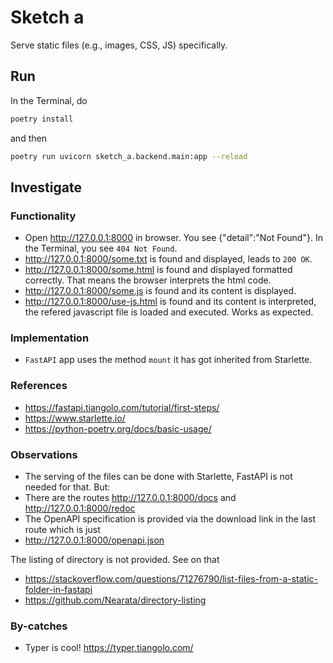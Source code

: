 # Sketch a

Serve static files (e.g., images, CSS, JS) specifically.

## Run

In the Terminal, do

``` bash
poetry install
```

and then

```bash
poetry run uvicorn sketch_a.backend.main:app --reload
```

## Investigate

### Functionality

- Open http://127.0.0.1:8000 in browser. You see {"detail":"Not Found"}. In the Terminal, you see `404 Not Found`.
- http://127.0.0.1:8000/some.txt is found and displayed, leads to `200 OK`.
- http://127.0.0.1:8000/some.html is found and displayed formatted correctly. That means the browser interprets the html code.
- http://127.0.0.1:8000/some.js is found and its content is displayed.
- http://127.0.0.1:8000/use-js.html is found and its content is interpreted, the refered javascript file is loaded and executed. Works as expected.

### Implementation

- `FastAPI` app uses the method `mount` it has got inherited from Starlette.

### References

- https://fastapi.tiangolo.com/tutorial/first-steps/
- https://www.starlette.io/
- https://python-poetry.org/docs/basic-usage/

### Observations

- The serving of the files can be done with Starlette, FastAPI is not needed for that. But:
- There are the routes http://127.0.0.1:8000/docs and http://127.0.0.1:8000/redoc
- The OpenAPI specification is provided via the download link in the last route which is just
- http://127.0.0.1:8000/openapi.json



The listing of directory is not provided. See on that
- https://stackoverflow.com/questions/71276790/list-files-from-a-static-folder-in-fastapi
- https://github.com/Nearata/directory-listing

### By-catches

- Typer is cool! https://typer.tiangolo.com/

